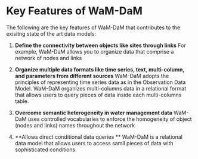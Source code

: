 Key Features of WaM-DaM 
=======================

The following are the key features of WaM-DaM that contributes to the exisitng state of the art data models:

1. **Define the connectivity between objects like sites through links**
For example, WaM-DaM allows you to organize data that comprise a network of nodes and links 

2. **Organize multiple data formats like time series, text, multi-column, and parameters from different sources**
WaM-DaM adopts the principles of representing time series data as in the Observation Data Model. WaM-DaM organizes multi-columns data in a relational format that allows users to query pieces of data inside each multi-columns table.  

3. **Overcome semantic heterogeneity in water management data**
WaM-DaM uses controlled vocabularies to enforce the homogeneity of object (nodes and links) names throughout the network

4. **Allows direct conditional data queries **
WaM-DaM is a relational data model that allows users to access samll pieces of data with sophisticated conditions. 





